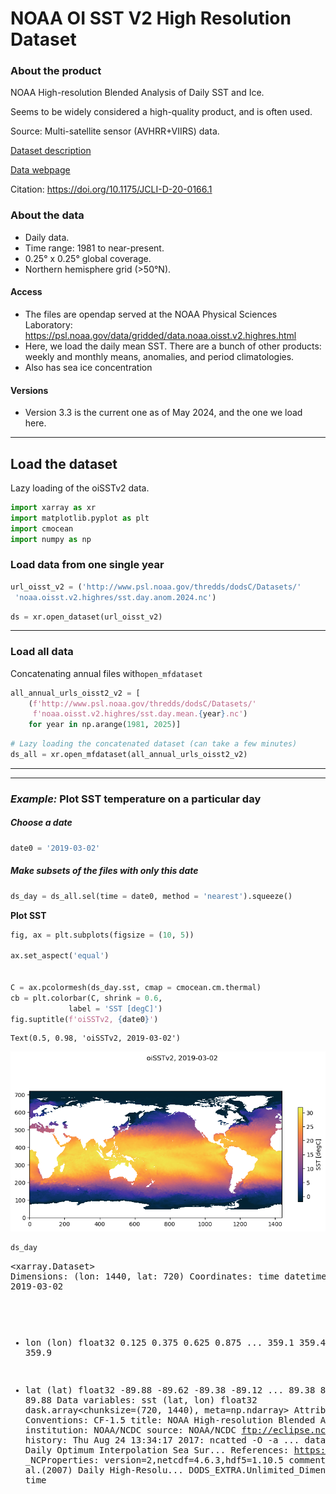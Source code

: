 # NOAA OI SST V2 High Resolution Dataset

### About the product

NOAA High-resolution Blended Analysis of Daily SST and Ice.

Seems to be widely considered a high-quality product, and is often used.

Source: Multi-satellite sensor (AVHRR+VIIRS) data.

[Dataset description](https://www.ncei.noaa.gov/products/optimum-interpolation-sst)

[Data webpage](https://psl.noaa.gov/data/gridded/data.noaa.oisst.v2.highres.html)

Citation: https://doi.org/10.1175/JCLI-D-20-0166.1



### About the data

- Daily data.
- Time range: 1981 to near-present.
- 0.25° x 0.25° global coverage.
- Northern hemisphere grid (>50°N).

#### Access

- The files are opendap served at the NOAA Physical Sciences Laboratory: https://psl.noaa.gov/data/gridded/data.noaa.oisst.v2.highres.html
- Here, we load the daily mean SST. There are a bunch of other products: weekly and monthly means, anomalies, and period climatologies.
- Also has sea ice concentration

#### Versions

- Version 3.3 is the current one as of May 2024, and the one we load here.

____

## Load the dataset

Lazy loading of the oiSSTv2 data.


```python
import xarray as xr
import matplotlib.pyplot as plt
import cmocean
import numpy as np
```

### Load data from one single year


```python
url_oisst_v2 = ('http://www.psl.noaa.gov/thredds/dodsC/Datasets/'
 'noaa.oisst.v2.highres/sst.day.anom.2024.nc')
```


```python
ds = xr.open_dataset(url_oisst_v2)
```

___

### Load all data
Concatenating annual files with`open_mfdataset`


```python
all_annual_urls_oisst2_v2 = [
    (f'http://www.psl.noaa.gov/thredds/dodsC/Datasets/'
     f'noaa.oisst.v2.highres/sst.day.mean.{year}.nc')
    for year in np.arange(1981, 2025)]
```


```python
# Lazy loading the concatenated dataset (can take a few minutes)
ds_all = xr.open_mfdataset(all_annual_urls_oisst2_v2)
```

___

____

### *Example:* Plot SST temperature on a particular day

##### Choose a date


```python
date0 = '2019-03-02'
```

##### Make subsets of the files with only this date


```python
ds_day = ds_all.sel(time = date0, method = 'nearest').squeeze()
```

**Plot SST**


```python
fig, ax = plt.subplots(figsize = (10, 5))

ax.set_aspect('equal')


C = ax.pcolormesh(ds_day.sst, cmap = cmocean.cm.thermal)
cb = plt.colorbar(C, shrink = 0.6,
             label = 'SST [degC]')
fig.suptitle(f'oiSSTv2, {date0}')
```




    Text(0.5, 0.98, 'oiSSTv2, 2019-03-02')




    
![png](output_22_1.png)
    



```python
ds_day
```




<div><svg style="position: absolute; width: 0; height: 0; overflow: hidden">
<defs>
<symbol id="icon-database" viewBox="0 0 32 32">
<path d="M16 0c-8.837 0-16 2.239-16 5v4c0 2.761 7.163 5 16 5s16-2.239 16-5v-4c0-2.761-7.163-5-16-5z"></path>
<path d="M16 17c-8.837 0-16-2.239-16-5v6c0 2.761 7.163 5 16 5s16-2.239 16-5v-6c0 2.761-7.163 5-16 5z"></path>
<path d="M16 26c-8.837 0-16-2.239-16-5v6c0 2.761 7.163 5 16 5s16-2.239 16-5v-6c0 2.761-7.163 5-16 5z"></path>
</symbol>
<symbol id="icon-file-text2" viewBox="0 0 32 32">
<path d="M28.681 7.159c-0.694-0.947-1.662-2.053-2.724-3.116s-2.169-2.030-3.116-2.724c-1.612-1.182-2.393-1.319-2.841-1.319h-15.5c-1.378 0-2.5 1.121-2.5 2.5v27c0 1.378 1.122 2.5 2.5 2.5h23c1.378 0 2.5-1.122 2.5-2.5v-19.5c0-0.448-0.137-1.23-1.319-2.841zM24.543 5.457c0.959 0.959 1.712 1.825 2.268 2.543h-4.811v-4.811c0.718 0.556 1.584 1.309 2.543 2.268zM28 29.5c0 0.271-0.229 0.5-0.5 0.5h-23c-0.271 0-0.5-0.229-0.5-0.5v-27c0-0.271 0.229-0.5 0.5-0.5 0 0 15.499-0 15.5 0v7c0 0.552 0.448 1 1 1h7v19.5z"></path>
<path d="M23 26h-14c-0.552 0-1-0.448-1-1s0.448-1 1-1h14c0.552 0 1 0.448 1 1s-0.448 1-1 1z"></path>
<path d="M23 22h-14c-0.552 0-1-0.448-1-1s0.448-1 1-1h14c0.552 0 1 0.448 1 1s-0.448 1-1 1z"></path>
<path d="M23 18h-14c-0.552 0-1-0.448-1-1s0.448-1 1-1h14c0.552 0 1 0.448 1 1s-0.448 1-1 1z"></path>
</symbol>
</defs>
</svg>
<style>/* CSS stylesheet for displaying xarray objects in jupyterlab.
 *
 */

:root {
  --xr-font-color0: var(--jp-content-font-color0, rgba(0, 0, 0, 1));
  --xr-font-color2: var(--jp-content-font-color2, rgba(0, 0, 0, 0.54));
  --xr-font-color3: var(--jp-content-font-color3, rgba(0, 0, 0, 0.38));
  --xr-border-color: var(--jp-border-color2, #e0e0e0);
  --xr-disabled-color: var(--jp-layout-color3, #bdbdbd);
  --xr-background-color: var(--jp-layout-color0, white);
  --xr-background-color-row-even: var(--jp-layout-color1, white);
  --xr-background-color-row-odd: var(--jp-layout-color2, #eeeeee);
}

html[theme=dark],
body[data-theme=dark],
body.vscode-dark {
  --xr-font-color0: rgba(255, 255, 255, 1);
  --xr-font-color2: rgba(255, 255, 255, 0.54);
  --xr-font-color3: rgba(255, 255, 255, 0.38);
  --xr-border-color: #1F1F1F;
  --xr-disabled-color: #515151;
  --xr-background-color: #111111;
  --xr-background-color-row-even: #111111;
  --xr-background-color-row-odd: #313131;
}

.xr-wrap {
  display: block !important;
  min-width: 300px;
  max-width: 700px;
}

.xr-text-repr-fallback {
  /* fallback to plain text repr when CSS is not injected (untrusted notebook) */
  display: none;
}

.xr-header {
  padding-top: 6px;
  padding-bottom: 6px;
  margin-bottom: 4px;
  border-bottom: solid 1px var(--xr-border-color);
}

.xr-header > div,
.xr-header > ul {
  display: inline;
  margin-top: 0;
  margin-bottom: 0;
}

.xr-obj-type,
.xr-array-name {
  margin-left: 2px;
  margin-right: 10px;
}

.xr-obj-type {
  color: var(--xr-font-color2);
}

.xr-sections {
  padding-left: 0 !important;
  display: grid;
  grid-template-columns: 150px auto auto 1fr 20px 20px;
}

.xr-section-item {
  display: contents;
}

.xr-section-item input {
  display: none;
}

.xr-section-item input + label {
  color: var(--xr-disabled-color);
}

.xr-section-item input:enabled + label {
  cursor: pointer;
  color: var(--xr-font-color2);
}

.xr-section-item input:enabled + label:hover {
  color: var(--xr-font-color0);
}

.xr-section-summary {
  grid-column: 1;
  color: var(--xr-font-color2);
  font-weight: 500;
}

.xr-section-summary > span {
  display: inline-block;
  padding-left: 0.5em;
}

.xr-section-summary-in:disabled + label {
  color: var(--xr-font-color2);
}

.xr-section-summary-in + label:before {
  display: inline-block;
  content: '►';
  font-size: 11px;
  width: 15px;
  text-align: center;
}

.xr-section-summary-in:disabled + label:before {
  color: var(--xr-disabled-color);
}

.xr-section-summary-in:checked + label:before {
  content: '▼';
}

.xr-section-summary-in:checked + label > span {
  display: none;
}

.xr-section-summary,
.xr-section-inline-details {
  padding-top: 4px;
  padding-bottom: 4px;
}

.xr-section-inline-details {
  grid-column: 2 / -1;
}

.xr-section-details {
  display: none;
  grid-column: 1 / -1;
  margin-bottom: 5px;
}

.xr-section-summary-in:checked ~ .xr-section-details {
  display: contents;
}

.xr-array-wrap {
  grid-column: 1 / -1;
  display: grid;
  grid-template-columns: 20px auto;
}

.xr-array-wrap > label {
  grid-column: 1;
  vertical-align: top;
}

.xr-preview {
  color: var(--xr-font-color3);
}

.xr-array-preview,
.xr-array-data {
  padding: 0 5px !important;
  grid-column: 2;
}

.xr-array-data,
.xr-array-in:checked ~ .xr-array-preview {
  display: none;
}

.xr-array-in:checked ~ .xr-array-data,
.xr-array-preview {
  display: inline-block;
}

.xr-dim-list {
  display: inline-block !important;
  list-style: none;
  padding: 0 !important;
  margin: 0;
}

.xr-dim-list li {
  display: inline-block;
  padding: 0;
  margin: 0;
}

.xr-dim-list:before {
  content: '(';
}

.xr-dim-list:after {
  content: ')';
}

.xr-dim-list li:not(:last-child):after {
  content: ',';
  padding-right: 5px;
}

.xr-has-index {
  font-weight: bold;
}

.xr-var-list,
.xr-var-item {
  display: contents;
}

.xr-var-item > div,
.xr-var-item label,
.xr-var-item > .xr-var-name span {
  background-color: var(--xr-background-color-row-even);
  margin-bottom: 0;
}

.xr-var-item > .xr-var-name:hover span {
  padding-right: 5px;
}

.xr-var-list > li:nth-child(odd) > div,
.xr-var-list > li:nth-child(odd) > label,
.xr-var-list > li:nth-child(odd) > .xr-var-name span {
  background-color: var(--xr-background-color-row-odd);
}

.xr-var-name {
  grid-column: 1;
}

.xr-var-dims {
  grid-column: 2;
}

.xr-var-dtype {
  grid-column: 3;
  text-align: right;
  color: var(--xr-font-color2);
}

.xr-var-preview {
  grid-column: 4;
}

.xr-index-preview {
  grid-column: 2 / 5;
  color: var(--xr-font-color2);
}

.xr-var-name,
.xr-var-dims,
.xr-var-dtype,
.xr-preview,
.xr-attrs dt {
  white-space: nowrap;
  overflow: hidden;
  text-overflow: ellipsis;
  padding-right: 10px;
}

.xr-var-name:hover,
.xr-var-dims:hover,
.xr-var-dtype:hover,
.xr-attrs dt:hover {
  overflow: visible;
  width: auto;
  z-index: 1;
}

.xr-var-attrs,
.xr-var-data,
.xr-index-data {
  display: none;
  background-color: var(--xr-background-color) !important;
  padding-bottom: 5px !important;
}

.xr-var-attrs-in:checked ~ .xr-var-attrs,
.xr-var-data-in:checked ~ .xr-var-data,
.xr-index-data-in:checked ~ .xr-index-data {
  display: block;
}

.xr-var-data > table {
  float: right;
}

.xr-var-name span,
.xr-var-data,
.xr-index-name div,
.xr-index-data,
.xr-attrs {
  padding-left: 25px !important;
}

.xr-attrs,
.xr-var-attrs,
.xr-var-data,
.xr-index-data {
  grid-column: 1 / -1;
}

dl.xr-attrs {
  padding: 0;
  margin: 0;
  display: grid;
  grid-template-columns: 125px auto;
}

.xr-attrs dt,
.xr-attrs dd {
  padding: 0;
  margin: 0;
  float: left;
  padding-right: 10px;
  width: auto;
}

.xr-attrs dt {
  font-weight: normal;
  grid-column: 1;
}

.xr-attrs dt:hover span {
  display: inline-block;
  background: var(--xr-background-color);
  padding-right: 10px;
}

.xr-attrs dd {
  grid-column: 2;
  white-space: pre-wrap;
  word-break: break-all;
}

.xr-icon-database,
.xr-icon-file-text2,
.xr-no-icon {
  display: inline-block;
  vertical-align: middle;
  width: 1em;
  height: 1.5em !important;
  stroke-width: 0;
  stroke: currentColor;
  fill: currentColor;
}
</style><pre class='xr-text-repr-fallback'>&lt;xarray.Dataset&gt;
Dimensions:  (lon: 1440, lat: 720)
Coordinates:
    time     datetime64[ns] 2019-03-02
  * lon      (lon) float32 0.125 0.375 0.625 0.875 ... 359.1 359.4 359.6 359.9
  * lat      (lat) float32 -89.88 -89.62 -89.38 -89.12 ... 89.38 89.62 89.88
Data variables:
    sst      (lat, lon) float32 dask.array&lt;chunksize=(720, 1440), meta=np.ndarray&gt;
Attributes:
    Conventions:                     CF-1.5
    title:                           NOAA High-resolution Blended Analysis: D...
    institution:                     NOAA/NCDC
    source:                          NOAA/NCDC  ftp://eclipse.ncdc.noaa.gov/p...
    history:                         Thu Aug 24 13:34:17 2017: ncatted -O -a ...
    dataset_title:                   NOAA Daily Optimum Interpolation Sea Sur...
    References:                      https://www.psl.noaa.gov/data/gridded/da...
    _NCProperties:                   version=2,netcdf=4.6.3,hdf5=1.10.5
    comment:                         Reynolds, et al.(2007) Daily High-Resolu...
    DODS_EXTRA.Unlimited_Dimension:  time</pre><div class='xr-wrap' style='display:none'><div class='xr-header'><div class='xr-obj-type'>xarray.Dataset</div></div><ul class='xr-sections'><li class='xr-section-item'><input id='section-2fb4993d-b8ee-448a-9b63-c07205100076' class='xr-section-summary-in' type='checkbox' disabled ><label for='section-2fb4993d-b8ee-448a-9b63-c07205100076' class='xr-section-summary'  title='Expand/collapse section'>Dimensions:</label><div class='xr-section-inline-details'><ul class='xr-dim-list'><li><span class='xr-has-index'>lon</span>: 1440</li><li><span class='xr-has-index'>lat</span>: 720</li></ul></div><div class='xr-section-details'></div></li><li class='xr-section-item'><input id='section-4f891a89-9a7c-425a-8454-285545ce0f65' class='xr-section-summary-in' type='checkbox'  checked><label for='section-4f891a89-9a7c-425a-8454-285545ce0f65' class='xr-section-summary' >Coordinates: <span>(3)</span></label><div class='xr-section-inline-details'></div><div class='xr-section-details'><ul class='xr-var-list'><li class='xr-var-item'><div class='xr-var-name'><span>time</span></div><div class='xr-var-dims'>()</div><div class='xr-var-dtype'>datetime64[ns]</div><div class='xr-var-preview xr-preview'>2019-03-02</div><input id='attrs-4fd28bc5-26d1-4ea9-ab50-4ad99f7ef401' class='xr-var-attrs-in' type='checkbox' ><label for='attrs-4fd28bc5-26d1-4ea9-ab50-4ad99f7ef401' title='Show/Hide attributes'><svg class='icon xr-icon-file-text2'><use xlink:href='#icon-file-text2'></use></svg></label><input id='data-6088d48d-5b1a-4247-9117-4070dcd39ae9' class='xr-var-data-in' type='checkbox'><label for='data-6088d48d-5b1a-4247-9117-4070dcd39ae9' title='Show/Hide data repr'><svg class='icon xr-icon-database'><use xlink:href='#icon-database'></use></svg></label><div class='xr-var-attrs'><dl class='xr-attrs'><dt><span>long_name :</span></dt><dd>Time</dd><dt><span>delta_t :</span></dt><dd>0000-00-01 00:00:00</dd><dt><span>avg_period :</span></dt><dd>0000-00-01 00:00:00</dd><dt><span>axis :</span></dt><dd>T</dd><dt><span>actual_range :</span></dt><dd>[66352. 66473.]</dd><dt><span>_ChunkSizes :</span></dt><dd>1</dd></dl></div><div class='xr-var-data'><pre>array(&#x27;2019-03-02T00:00:00.000000000&#x27;, dtype=&#x27;datetime64[ns]&#x27;)</pre></div></li><li class='xr-var-item'><div class='xr-var-name'><span class='xr-has-index'>lon</span></div><div class='xr-var-dims'>(lon)</div><div class='xr-var-dtype'>float32</div><div class='xr-var-preview xr-preview'>0.125 0.375 0.625 ... 359.6 359.9</div><input id='attrs-167a2ca7-c5a2-4e00-92cf-357d4ee215e7' class='xr-var-attrs-in' type='checkbox' ><label for='attrs-167a2ca7-c5a2-4e00-92cf-357d4ee215e7' title='Show/Hide attributes'><svg class='icon xr-icon-file-text2'><use xlink:href='#icon-file-text2'></use></svg></label><input id='data-77024b1f-a32d-4612-bac8-f1059d530b32' class='xr-var-data-in' type='checkbox'><label for='data-77024b1f-a32d-4612-bac8-f1059d530b32' title='Show/Hide data repr'><svg class='icon xr-icon-database'><use xlink:href='#icon-database'></use></svg></label><div class='xr-var-attrs'><dl class='xr-attrs'><dt><span>axis :</span></dt><dd>X</dd><dt><span>long_name :</span></dt><dd>Longitude</dd><dt><span>standard_name :</span></dt><dd>longitude</dd><dt><span>units :</span></dt><dd>degrees_east</dd><dt><span>actual_range :</span></dt><dd>[1.25000e-01 3.59875e+02]</dd></dl></div><div class='xr-var-data'><pre>array([1.25000e-01, 3.75000e-01, 6.25000e-01, ..., 3.59375e+02, 3.59625e+02,
       3.59875e+02], dtype=float32)</pre></div></li><li class='xr-var-item'><div class='xr-var-name'><span class='xr-has-index'>lat</span></div><div class='xr-var-dims'>(lat)</div><div class='xr-var-dtype'>float32</div><div class='xr-var-preview xr-preview'>-89.88 -89.62 ... 89.62 89.88</div><input id='attrs-e1a5ce3b-8ccd-4a06-b6d9-24accd03e51b' class='xr-var-attrs-in' type='checkbox' ><label for='attrs-e1a5ce3b-8ccd-4a06-b6d9-24accd03e51b' title='Show/Hide attributes'><svg class='icon xr-icon-file-text2'><use xlink:href='#icon-file-text2'></use></svg></label><input id='data-75354432-6eec-48ac-b653-25d47ca72db9' class='xr-var-data-in' type='checkbox'><label for='data-75354432-6eec-48ac-b653-25d47ca72db9' title='Show/Hide data repr'><svg class='icon xr-icon-database'><use xlink:href='#icon-database'></use></svg></label><div class='xr-var-attrs'><dl class='xr-attrs'><dt><span>units :</span></dt><dd>degrees_north</dd><dt><span>actual_range :</span></dt><dd>[-89.875  89.875]</dd><dt><span>axis :</span></dt><dd>Y</dd><dt><span>standard_name :</span></dt><dd>latitude</dd><dt><span>long_name :</span></dt><dd>Latitude</dd></dl></div><div class='xr-var-data'><pre>array([-89.875, -89.625, -89.375, ...,  89.375,  89.625,  89.875],
      dtype=float32)</pre></div></li></ul></div></li><li class='xr-section-item'><input id='section-7a98b7a2-1d4b-47ff-a8ab-8bf8db87913f' class='xr-section-summary-in' type='checkbox'  checked><label for='section-7a98b7a2-1d4b-47ff-a8ab-8bf8db87913f' class='xr-section-summary' >Data variables: <span>(1)</span></label><div class='xr-section-inline-details'></div><div class='xr-section-details'><ul class='xr-var-list'><li class='xr-var-item'><div class='xr-var-name'><span>sst</span></div><div class='xr-var-dims'>(lat, lon)</div><div class='xr-var-dtype'>float32</div><div class='xr-var-preview xr-preview'>dask.array&lt;chunksize=(720, 1440), meta=np.ndarray&gt;</div><input id='attrs-518f83d8-9f55-4733-a41d-03249ad1b6ff' class='xr-var-attrs-in' type='checkbox' ><label for='attrs-518f83d8-9f55-4733-a41d-03249ad1b6ff' title='Show/Hide attributes'><svg class='icon xr-icon-file-text2'><use xlink:href='#icon-file-text2'></use></svg></label><input id='data-f92aef98-a7e5-439e-9582-f78c97814ff3' class='xr-var-data-in' type='checkbox'><label for='data-f92aef98-a7e5-439e-9582-f78c97814ff3' title='Show/Hide data repr'><svg class='icon xr-icon-database'><use xlink:href='#icon-database'></use></svg></label><div class='xr-var-attrs'><dl class='xr-attrs'><dt><span>long_name :</span></dt><dd>Daily Sea Surface Temperature</dd><dt><span>units :</span></dt><dd>degC</dd><dt><span>valid_range :</span></dt><dd>[-3. 45.]</dd><dt><span>precision :</span></dt><dd>2.0</dd><dt><span>dataset :</span></dt><dd>NOAA High-resolution Blended Analysis</dd><dt><span>var_desc :</span></dt><dd>Sea Surface Temperature</dd><dt><span>level_desc :</span></dt><dd>Surface</dd><dt><span>statistic :</span></dt><dd>Mean</dd><dt><span>parent_stat :</span></dt><dd>Individual Observations</dd><dt><span>actual_range :</span></dt><dd>[-1.8  34.82]</dd><dt><span>_ChunkSizes :</span></dt><dd>[   1  720 1440]</dd></dl></div><div class='xr-var-data'><table>
    <tr>
        <td>
            <table style="border-collapse: collapse;">
                <thead>
                    <tr>
                        <td> </td>
                        <th> Array </th>
                        <th> Chunk </th>
                    </tr>
                </thead>
                <tbody>

                    <tr>
                        <th> Bytes </th>
                        <td> 3.96 MiB </td>
                        <td> 3.96 MiB </td>
                    </tr>

                    <tr>
                        <th> Shape </th>
                        <td> (720, 1440) </td>
                        <td> (720, 1440) </td>
                    </tr>
                    <tr>
                        <th> Dask graph </th>
                        <td colspan="2"> 1 chunks in 90 graph layers </td>
                    </tr>
                    <tr>
                        <th> Data type </th>
                        <td colspan="2"> float32 numpy.ndarray </td>
                    </tr>
                </tbody>
            </table>
        </td>
        <td>
        <svg width="170" height="110" style="stroke:rgb(0,0,0);stroke-width:1" >

  <!-- Horizontal lines -->
  <line x1="0" y1="0" x2="120" y2="0" style="stroke-width:2" />
  <line x1="0" y1="60" x2="120" y2="60" style="stroke-width:2" />

  <!-- Vertical lines -->
  <line x1="0" y1="0" x2="0" y2="60" style="stroke-width:2" />
  <line x1="120" y1="0" x2="120" y2="60" style="stroke-width:2" />

  <!-- Colored Rectangle -->
  <polygon points="0.0,0.0 120.0,0.0 120.0,60.0 0.0,60.0" style="fill:#ECB172A0;stroke-width:0"/>

  <!-- Text -->
  <text x="60.000000" y="80.000000" font-size="1.0rem" font-weight="100" text-anchor="middle" >1440</text>
  <text x="140.000000" y="30.000000" font-size="1.0rem" font-weight="100" text-anchor="middle" transform="rotate(-90,140.000000,30.000000)">720</text>
</svg>
        </td>
    </tr>
</table></div></li></ul></div></li><li class='xr-section-item'><input id='section-1668f340-0411-44a0-9890-0e6c846c26cb' class='xr-section-summary-in' type='checkbox'  ><label for='section-1668f340-0411-44a0-9890-0e6c846c26cb' class='xr-section-summary' >Indexes: <span>(2)</span></label><div class='xr-section-inline-details'></div><div class='xr-section-details'><ul class='xr-var-list'><li class='xr-var-item'><div class='xr-index-name'><div>lon</div></div><div class='xr-index-preview'>PandasIndex</div><div></div><input id='index-d2b30152-a56f-412d-b261-0aa1054db37a' class='xr-index-data-in' type='checkbox'/><label for='index-d2b30152-a56f-412d-b261-0aa1054db37a' title='Show/Hide index repr'><svg class='icon xr-icon-database'><use xlink:href='#icon-database'></use></svg></label><div class='xr-index-data'><pre>PandasIndex(Index([  0.125,   0.375,   0.625,   0.875,   1.125,   1.375,   1.625,   1.875,
         2.125,   2.375,
       ...
       357.625, 357.875, 358.125, 358.375, 358.625, 358.875, 359.125, 359.375,
       359.625, 359.875],
      dtype=&#x27;float32&#x27;, name=&#x27;lon&#x27;, length=1440))</pre></div></li><li class='xr-var-item'><div class='xr-index-name'><div>lat</div></div><div class='xr-index-preview'>PandasIndex</div><div></div><input id='index-cc503d2e-1c4d-4788-a3ef-f06d615c1d50' class='xr-index-data-in' type='checkbox'/><label for='index-cc503d2e-1c4d-4788-a3ef-f06d615c1d50' title='Show/Hide index repr'><svg class='icon xr-icon-database'><use xlink:href='#icon-database'></use></svg></label><div class='xr-index-data'><pre>PandasIndex(Index([-89.875, -89.625, -89.375, -89.125, -88.875, -88.625, -88.375, -88.125,
       -87.875, -87.625,
       ...
        87.625,  87.875,  88.125,  88.375,  88.625,  88.875,  89.125,  89.375,
        89.625,  89.875],
      dtype=&#x27;float32&#x27;, name=&#x27;lat&#x27;, length=720))</pre></div></li></ul></div></li><li class='xr-section-item'><input id='section-bd8a03f0-bfc3-4f1f-a64a-c512c7cc9924' class='xr-section-summary-in' type='checkbox'  ><label for='section-bd8a03f0-bfc3-4f1f-a64a-c512c7cc9924' class='xr-section-summary' >Attributes: <span>(10)</span></label><div class='xr-section-inline-details'></div><div class='xr-section-details'><dl class='xr-attrs'><dt><span>Conventions :</span></dt><dd>CF-1.5</dd><dt><span>title :</span></dt><dd>NOAA High-resolution Blended Analysis: Daily Values using AVHRR only</dd><dt><span>institution :</span></dt><dd>NOAA/NCDC</dd><dt><span>source :</span></dt><dd>NOAA/NCDC  ftp://eclipse.ncdc.noaa.gov/pub/OI-daily-v2/</dd><dt><span>history :</span></dt><dd>Thu Aug 24 13:34:17 2017: ncatted -O -a References,global,d,, sst.day.mean.1981.v2.nc
Version 1.0</dd><dt><span>dataset_title :</span></dt><dd>NOAA Daily Optimum Interpolation Sea Surface Temperature</dd><dt><span>References :</span></dt><dd>https://www.psl.noaa.gov/data/gridded/data.noaa.oisst.v2.highres.html</dd><dt><span>_NCProperties :</span></dt><dd>version=2,netcdf=4.6.3,hdf5=1.10.5</dd><dt><span>comment :</span></dt><dd>Reynolds, et al.(2007) Daily High-Resolution-Blended Analyses for Sea Surface Temperature (available at https://doi.org/10.1175/2007JCLI1824.1). Banzon, et al.(2016) A long-term record of blended satellite and in situ sea-surface temperature for climate monitoring, modeling and environmental studies (available at https://doi.org/10.5194/essd-8-165-2016). Huang, B., C. Liu, V. Banzon, E. Freeman, G. Graham, B. Hankins, T. Smith, and H.-M. Zhang, 2021: Improvements of the Daily Optimum Interpolation Sea Surface Temperature (DOISST) Version 2.1 (available at https://doi.org/10.1175/JCLI-D-20-0166.1). Anomaly is based on 1971-2000 OI.v2 SST. Satellite data: multi-satellite sensor (AVHRR+VIIRS) data. Ice data: NCEP Ice and GSFC Ice. Data less than 15 days old may be subject to revision.</dd><dt><span>DODS_EXTRA.Unlimited_Dimension :</span></dt><dd>time</dd></dl></div></li></ul></div></div>




```python

```
